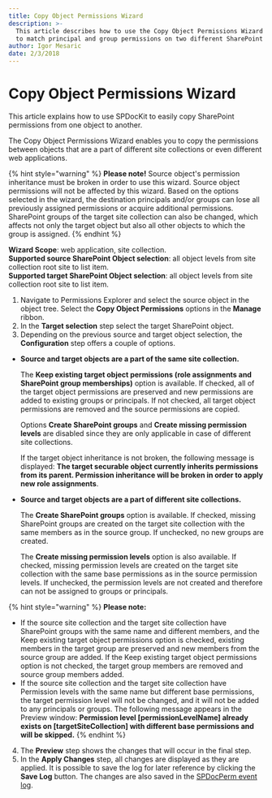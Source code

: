 ```yaml
---
title: Copy Object Permissions Wizard
description: >-
  This article describes how to use the Copy Object Permissions Wizard in order
  to match principal and group permissions on two different SharePoint objects.
author: Igor Mesaric
date: 2/3/2018
---
```


# Copy Object Permissions Wizard

This article explains how to use SPDocKit to easily copy SharePoint permissions from one object to another.

The Copy Object Permissions Wizard enables you to copy the permissions between objects that are a part of different site collections or even different web applications.

{% hint style="warning" %}
**Please note!** Source object's permission inheritance must be broken in order to use this wizard. Source object permissions will not be affected by this wizard. Based on the options selected in the wizard, the destination principals and/or groups can lose all previously assigned permissions or acquire additional permissions. SharePoint groups of the target site collection can also be changed, which affects not only the target object but also all other objects to which the group is assigned.
{% endhint %}

**Wizard Scope**: web application, site collection.  
**Supported source SharePoint Object selection**: all object levels from site collection root site to list item.  
**Supported target SharePoint Object selection**: all object levels from site collection root site to list item.

1. Navigate to Permissions Explorer and select the source object in the object tree. Select the **Copy Object Permissions** options in the **Manage** ribbon.  
2. In the **Target selection** step select the target SharePoint object.  
3. Depending on the previous source and target object selection, the **Configuration** step offers a couple of options.

* **Source and target objects are a part of the same site collection.**

  The **Keep existing target object permissions \(role assignments and SharePoint group memberships\)** option is available. If checked, all of the target object permissions are preserved and new permissions are added to existing groups or principals. If not checked, all target object permissions are removed and the source permissions are copied.

  Options **Create SharePoint groups** and **Create missing permission levels** are disabled since they are only applicable in case of different site collections.

  If the target object inheritance is not broken, the following message is displayed: **The target securable object currently inherits permissions from its parent. Permission inheritance will be broken in order to apply new role assignments**.

* **Source and target objects are a part of different site collections.**

  The **Create SharePoint groups** option is available. If checked, missing SharePoint groups are created on the target site collection with the same members as in the source group. If unchecked, no new groups are created.

  The **Create missing permission levels** option is also available. If checked, missing permission levels are created on the target site collection with the same base permissions as in the source permission levels. If unchecked, the permission levels are not created and therefore can not be assigned to groups or principals.

{% hint style="warning" %}
**Please note:**

* If the source site collection and the target site collection have SharePoint groups with the same name and different members, and the Keep existing target object permissions option is checked, existing members in the target group are preserved and new members from the source group are added. If the Keep existing target object permissions option is not checked, the target group members are removed and source group members added.
* If the source site collection and the target site collection have Permission levels with the same name but different base permissions, the target permission level will not be changed, and it will not be added to any principals or groups. The following message appears in the Preview window: **Permission level \[permissionLevelName\] already exists on \[targetSiteCollection\] with different base permissions and will be skipped.**
{% endhint %}

4. The **Preview** step shows the changes that will occur in the final step.  
5. In the **Apply Changes** step, all changes are displayed as they are applied. It is possible to save the log for later reference by clicking the **Save Log** button. The changes are also saved in the [SPDocPerm event log](../spdockit-permission-management-event-log.md).

